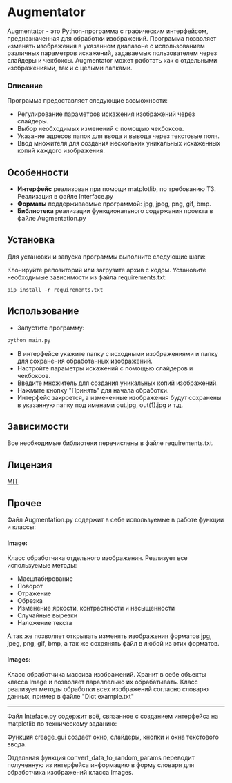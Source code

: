 # Augmentator

Augmentator - это Python-программа с графическим интерфейсом, предназначенная для обработки изображений. Программа
позволяет изменять изображения в указанном диапазоне с использованием различных параметров искажений, задаваемых
пользователем через слайдеры и чекбоксы. Augmentator может работать как с отдельными изображениями, так и с целыми
папками. 

### Описание

Программа предоставляет следующие возможности:

- Регулирование параметров искажения изображений через слайдеры.
- Выбор необходимых изменений с помощью чекбоксов.
- Указание адресов папок для ввода и вывода через текстовые поля.
- Ввод множителя для создания нескольких уникальных искаженных копий каждого изображения.

## Особенности 

- **Интерфейс** реализован при помощи matplotlib, по требованию ТЗ. Реализация в файле Interface.py
- **Форматы** поддерживаемые программой: jpg, jpeg, png, gif, bmp.
- **Библиотека** реализации функционального содержания проекта в файле Augmentation.py

## Установка

Для установки и запуска программы выполните следующие шаги:

Клонируйте репозиторий или загрузите архив с кодом.
Установите необходимые зависимости из файла requirements.txt:

```
pip install -r requirements.txt
```

## Использование

- Запустите программу:

```python
python main.py
```
- В интерфейсе укажите папку с исходными изображениями и папку для сохранения обработанных изображений.
- Настройте параметры искажений с помощью слайдеров и чекбоксов.
- Введите множитель для создания уникальных копий изображений.
- Нажмите кнопку "Принять" для начала обработки.
- Интерфейс закроется, а измененные изображения будут сохранены в указанную папку под именами out.jpg, out(1).jpg и т.д.


## Зависимости
Все необходимые библиотеки перечислены в файле requirements.txt.

## Лицензия

[MIT](https://choosealicense.com/licenses/mit/)

## Прочее

Файл Augmentation.py содержит в себе используемые в работе функции и классы:

#### Image:

Класс обработчика отдельного изображения. Реализует все используемые методы:

- Масштабирование
- Поворот
- Отражение
- Обрезка
- Изменение яркости, контрастности и насыщенности
- Случайные вырезки
- Наложение текста 

А так же позволяет открывать изменять изображения форматов jpg, jpeg, png, gif, bmp, а так же сохрянять файл в любой из этих форматов. 

#### Images:

Класс обработчика массива изображений. Хранит в себе объекты класса Image и позволяет параллельно их обрабатывать. Класс реализует методы обработки всех изображений согласно словарю данных, пример в файле "Dict example.txt"

***

Файл Inteface.py содержит всё, связанное с созданием интерфейса на matplotlib по техническому заданию:
 
Функция creage_gui создаёт окно, слайдеры, кнопки и окна текстового ввода. 
 
Отдельная функция convert_data_to_random_params переводит полученную из интерфейса информацию в форму словаря для обработчика изображений класса Images.